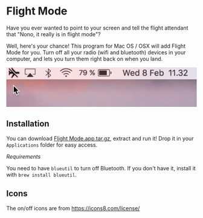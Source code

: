 # Flight Mode

Have you ever wanted to point to your screen and tell the flight attendant that "Nono, it really is in flight mode"?

Well, here's your chance! This program for Mac OS / OSX will add Flight Mode for you. Turn off all your radio (wifi and bluetooth) devices in your computer, and lets you turn them right back on when you land.

<p align="center">
  <img src="https://github.com/freeall/flight-mode/raw/master/screencast.gif" alt="Flight Mode in action">
</p>

## Installation

You can download [Flight Mode.app.tar.gz](https://github.com/freeall/flight-mode/releases/download/v1.2.0/Flight.Mode.app.tar.gz), extract and run it! Drop it in your `Applications` folder for easy access.

*Requirements*

You need to have `blueutil` to turn off Bluetooth. If you don't have it, install it with `brew install blueutil`.

## Icons

The on/off icons are from https://icons8.com/license/
